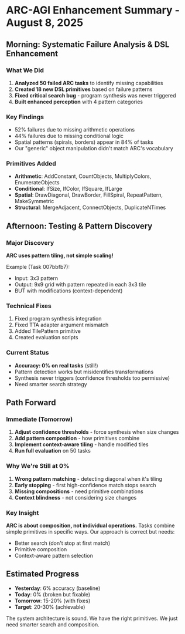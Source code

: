 # ARC-AGI Enhancement Summary - August 8, 2025

## Morning: Systematic Failure Analysis & DSL Enhancement

### What We Did
1. **Analyzed 50 failed ARC tasks** to identify missing capabilities
2. **Created 18 new DSL primitives** based on failure patterns
3. **Fixed critical search bug** - program synthesis was never triggered
4. **Built enhanced perception** with 4 pattern categories

### Key Findings
- 52% failures due to missing arithmetic operations
- 44% failures due to missing conditional logic
- Spatial patterns (spirals, borders) appear in 84% of tasks
- Our "generic" object manipulation didn't match ARC's vocabulary

### Primitives Added
- **Arithmetic**: AddConstant, CountObjects, MultiplyColors, EnumerateObjects
- **Conditional**: IfSize, IfColor, IfSquare, IfLarge
- **Spatial**: DrawDiagonal, DrawBorder, FillSpiral, RepeatPattern, MakeSymmetric
- **Structural**: MergeAdjacent, ConnectObjects, DuplicateNTimes

## Afternoon: Testing & Pattern Discovery

### Major Discovery
**ARC uses pattern tiling, not simple scaling!**

Example (Task 007bbfb7):
- Input: 3x3 pattern
- Output: 9x9 grid with pattern repeated in each 3x3 tile
- BUT with modifications (context-dependent)

### Technical Fixes
1. Fixed program synthesis integration
2. Fixed TTA adapter argument mismatch
3. Added TilePattern primitive
4. Created evaluation scripts

### Current Status
- **Accuracy: 0% on real tasks** (still!)
- Pattern detection works but misidentifies transformations
- Synthesis never triggers (confidence thresholds too permissive)
- Need smarter search strategy

## Path Forward

### Immediate (Tomorrow)
1. **Adjust confidence thresholds** - force synthesis when size changes
2. **Add pattern composition** - how primitives combine
3. **Implement context-aware tiling** - handle modified tiles
4. **Run full evaluation** on 50 tasks

### Why We're Still at 0%
1. **Wrong pattern matching** - detecting diagonal when it's tiling
2. **Early stopping** - first high-confidence match stops search
3. **Missing compositions** - need primitive combinations
4. **Context blindness** - not considering size changes

### Key Insight
**ARC is about composition, not individual operations.** Tasks combine simple primitives in specific ways. Our approach is correct but needs:
- Better search (don't stop at first match)
- Primitive composition
- Context-aware pattern selection

## Estimated Progress
- **Yesterday**: 6% accuracy (baseline)
- **Today**: 0% (broken but fixable)
- **Tomorrow**: 15-20% (with fixes)
- **Target**: 20-30% (achievable)

The system architecture is sound. We have the right primitives. We just need smarter search and composition.

